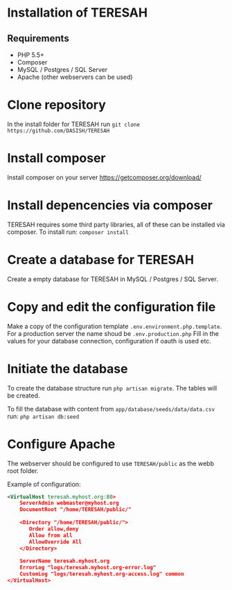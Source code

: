 # Installation of TERESAH

## Requirements
* PHP 5.5+
* Composer
* MySQL / Postgres / SQL Server
* Apache (other webservers can be used)

# Clone repository
In the install  folder for TERESAH run
```git clone https://github.com/DASISH/TERESAH```

# Install composer
Install composer on your server https://getcomposer.org/download/

# Install depencencies via composer
TERESAH requires some third party libraries, all of these can be installed via composer.
To install run:
```composer install```

# Create a database for TERESAH
Create a empty database for TERESAH in MySQL / Postgres / SQL Server.

# Copy and edit the configuration file
Make a copy of the configuration template ``.env.environment.php.template``.
For a production server the name shoud be ``.env.production.php``
Fill in the values for your database connection, configuration if oauth is used etc.

# Initiate the database
To create the database structure run ``php artisan migrate``. The tables will be created.

To fill the database with content from ``app/database/seeds/data/data.csv`` run:
```php artisan db:seed```

# Configure Apache
The webserver should be configured to use ``TERESAH/public`` as the webb root folder.

Example of configuration:
```xml
<VirtualHost teresah.myhost.org:80>
    ServerAdmin webmaster@myhost.org
    DocumentRoot "/home/TERESAH/public/"
	
	<Directory "/home/TERESAH/public/">
	   Order allow,deny
	   Allow from all
	   AllowOverride All
	</Directory>
	
    ServerName teresah.myhost.org
    ErrorLog "logs/teresah.myhost.org-error.log"
    CustomLog "logs/teresah.myhost.org-access.log" common
</VirtualHost>
```
